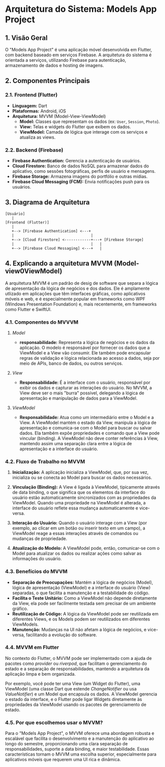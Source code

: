 # Arquitetura do Sistema: Models App Project

## 1. Visão Geral

O "Models App Project" é uma aplicação móvel desenvolvida em Flutter, com backend baseado em serviços Firebase. A arquitetura do sistema é orientada a serviços, utilizando Firebase para autenticação, armazenamento de dados e hosting de imagens.

## 2. Componentes Principais

### 2.1. Frontend (Flutter)

- **Linguagem:** Dart
- **Plataformas:** Android, iOS
- **Arquitetura:** MVVM (Model-View-ViewModel)
  - **Model:** Classes que representam os dados (ex: `User`, `Session`, `Photo`).
  - **View:** Telas e widgets do Flutter que exibem os dados.
  - **ViewModel:** Camada de lógica que interage com os serviços e atualiza as views.

### 2.2. Backend (Firebase)

- **Firebase Authentication:** Gerencia a autenticação de usuários.
- **Cloud Firestore:** Banco de dados NoSQL para armazenar dados do aplicativo, como sessões fotográficas, perfis de usuário e mensagens.
- **Firebase Storage:** Armazena imagens do portfólio e outras mídias.
- **Firebase Cloud Messaging (FCM):** Envia notificações push para os usuários.

## 3. Diagrama de Arquitetura

```plaintext
[Usuário]
   |
[Frontend (Flutter)]
   |
   +--> [Firebase Authentication] <---+
   |                                   |
   +--> [Cloud Firestore] <------------+---+ [Firebase Storage]
   |                                   |   |
   +--> [Firebase Cloud Messaging] <---+   |
```


## 4. Explicando a arquitetura MVVM (Model-view0ViewModel)

A arquitetura MVVM é um padrão de desig de software que separa a lógica de apresentação da lógica de negócios e dos dados. Ele é amplamente utlizado em aplicações que têm interfaces gráficas, como aplicativos móveis e web, e é especialmente popular em frameworks como WPF (Windows Presentation Foundation) e, mais recentemente, em frameworks como Flutter e SwiftUI.

### 4.1. Componentes do MVVVM

1. *Model*
   - **responsabilidade:** Representa a lógica de negócios e os dados da aplicação. O modelo é responsável por fornecer os dados que a ViewModel e a View vão consumir. Ele também pode encapsular regras de validação e lógica relacionada ao acesso a dados, seja por meio de APIs, banco de dados, ou outros serviços.

2. *View*
   - **Responsabilidade:** É a interface com o usuário, responsável por exibir os dados e capturar as interações do usuário. No MVVM, a View deve ser o mais "burra" possível, delegando a lógica de apresentação e manipulação de dados para a ViewModel.

3. *ViewModel*
   - **Responsabilidade:** Atua como um intermediário entre o Model e a View. A ViewModel mantém o estado da View, manipula a lógica de apresentação e comunica-se com o Model para buscar ou salvar dados. Ela também expõe propriedades e comando que a View pode vincular (binding). A ViewModel não deve conter referências à View, mantendo assim uma separação clara entre a lógica de apresentação e a interface do usuário.

### 4.2. Fluxo de Trabalho no MVVM

1. **Inicialização:** A aplicação inicializa a ViewModel, que, por sua vez, inicializa ou se conecta ao Model para buscar os dados necessários.

2. **Vinculação (Binding):** A View é ligada à ViewModel, tipicamente através de data binding, o que significa que os elementos da interface do usuário estão automaticamente sincronizados com as propriedades da ViewModel. Quando uma propriedade na ViewModel é alterada, a interface do usuário reflete essa mudança automaticamente e vice-versa.

3. **Interação do Usuário:** Quando o usuário interage com a View (por exemplo, ao clicar em um botão ou inserir texto em um campo), a ViewModel reage a essas interações através de comandos ou mudanças de propriedade.

4. **Atualização do Modelo:** A ViewModel pode, então, comunicar-se com o Model para atualizar os dados ou realizar ações como salvar as informações do usuário.

### 4.3. Benefícios do MVVM

- **Separação de Preocupações:** Mantém a lógica de negócios (Model), lógica de apresentação (ViewModel) e a interface do usuário (View) separadas, o que facilita a manutenção e a testabilidade do código.
- **Facilita o Teste Unitário:** Como a ViewModel não depende diretamente da View, ela pode ser facilmente testada sem precisar de um ambiente gráfico.
- **Reutilização de Código:** A lógica da ViewModel pode ser reutilizada em diferentes Views, e os Models podem ser reutilizados em diferentes ViewModels.
- **Manutenção:** Mudanças na UI não afetam a lógica de negócios, e vice-versa, facilitando a evolução do software.

### 4.4. MVVM em Flutter

No contexto do Flutter, o MVVM pode ser implementado com a ajuda de pacotes como *provider* ou *riverpod*, que facilitam o gerenciamento do estado e a separação de responsabilidades, mantendo a arquitetura da aplicação limpa e bem organizada.

Por exemplo, você pode ter uma View (um Widget do Flutter), uma ViewModel (uma classe Dart que estende *ChangeNotifier* ou usa *ValueNotifier*) e um Model que encapsula os dados. A ViewModel gerencia o estado da interface, e o Flutter pode ligar Widgets diretamente às propriedades da ViewModel usando os pacotes de gerenciamento de estado.

### 4.5. Por que escolhemos usar o MVVM?

Para o "Models App Project", o MVVM oferece uma abordagem robusta e escalável que facilita o desenvolvimento e a manutenção do aplicativo ao longo do semestre, proporcionando uma clara separação de responsabilidades, suporte a data binding, e maior testabilidade. Essas características tornam o MVVM uma escolha superior, especialmente para aplicativos móveis que requerem uma UI rica e dinâmica.
